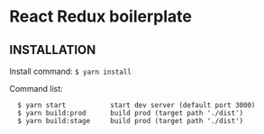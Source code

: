 React Redux boilerplate 
=============================
INSTALLATION
------------

Install command:
`$ yarn install`

Command list: 

      $ yarn start           start dev server (default port 3000)
      $ yarn build:prod      build prod (target path './dist')
      $ yarn build:stage     build prod (target path './dist')
